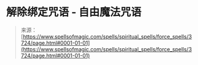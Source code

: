 <!--yml

category: 未分类

date: 2024-06-12 18:37:27

-->

# 解除绑定咒语 - 自由魔法咒语

> 来源：[https://www.spellsofmagic.com/spells/spiritual_spells/force_spells/3724/page.html#0001-01-01](https://www.spellsofmagic.com/spells/spiritual_spells/force_spells/3724/page.html#0001-01-01)
